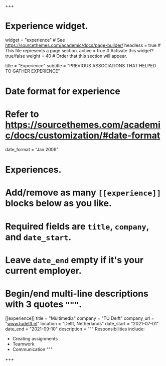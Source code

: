 +++
# Experience widget.
widget = "experience"  # See https://sourcethemes.com/academic/docs/page-builder/
headless = true  # This file represents a page section.
active = true  # Activate this widget? true/false
weight = 40  # Order that this section will appear.

title = "Experience"
subtitle = "PREVIOUS ASSOCIATIONS THAT HELPED TO GATHER EXPERIENCE"

# Date format for experience
#   Refer to https://sourcethemes.com/academic/docs/customization/#date-format
date_format = "Jan 2006"

# Experiences.
#   Add/remove as many `[[experience]]` blocks below as you like.
#   Required fields are `title`, `company`, and `date_start`.
#   Leave `date_end` empty if it's your current employer.
#   Begin/end multi-line descriptions with 3 quotes `"""`.
[[experience]]
  title = "Multimedia"
  company = "TU Delft"
  company_url = "www.tudelft.nl"
  location = "Delft, Netherlands"
  date_start = "2021-07-01"
  date_end = "2021-09-10"
  description = """
  Responsibilities include:
  
  * Creating assignments
  * Teamwork
  * Communication
  """
  
+++

